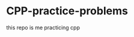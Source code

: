 # CPP-practice-problems

this repo is me practicing cpp

<!-- #git add .; git commit -m "New day"; git pull origin main --rebase; git push -u origin main -->
